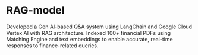 # RAG-model
Developed a Gen AI-based Q&amp;A system using LangChain and Google Cloud Vertex AI with RAG architecture. Indexed 100+ financial PDFs using Matching Engine and text embeddings to enable accurate, real-time responses to finance-related queries.
